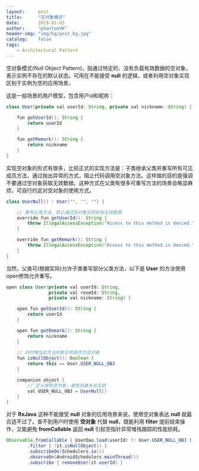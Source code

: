 ```yaml
---
layout:     post
title:      "空对象模式"
date:       2019-01-03
author:     "phantomVK"
header-img: "img/bg/post_bg.jpg"
catalog:    false
tags:
    - Architectural Pattern
---
```


空对象模式(Null Object Pattern)，指通过特定的、没有负载有效数据的空对象，表示实例不存在的默认状态。可用在不能接受 __null__ 的逻辑，或者利用空对象实现区别于实例为空的应用场景。

这是一般场景的用户模型，包含用户id和昵称：

```java
class User(private val userId: String, private val nickname: String) {

    fun getUserId(): String {
        return userId
    }

    fun getRemark(): String {
        return nickname
    }
}
```

实现空对象的形式有很多，比较正式的实现方法是：子类继承父类并重写所有可见成员方法，通过抛出异常的方式，阻止代码调用空对象方法。这样做的目的是强调不要通过空对象获取无效数据。这种方式在父类有很多可重写方法的场景会略显麻烦，可自行约定对空对象的使用方式。

```java
class UserNull() : User("", "", "") {

    // 重写父类方法，禁止通过空对象实例获取无效数据
    override fun getUserId(): String {
        throw IllegalAccessException("Access to this method is denied.")
    }

    override fun getRemark(): String {
        throw IllegalAccessException("Access to this method is denied.")
    }
}
```

当然，父类可(根据实际)允许子类重写部分父类方法，以下是 __User__ 的方法使用open修饰允许重写。

```java
open class User(private val userId: String,
                private val roomId: String,
                private val nickname: String) {

    open fun getUserId(): String {
        return userId
    }

    open fun getRemark(): String {
        return nickname
    }
   
    // 同时增加此方法判断实例是否为空对象
    fun isNullObject(): Boolean {
        return this == User.USER_NULL_OBJ
    }

    companion object {
        // 定义单例空对象，避免创建多余实例
        val USER_NULL_OBJ = UserNull()
    }
}
```

对于 __RxJava__ 这种不能接受 __null__ 对象的应用场景来说，使用空对象表达 __null__ 就最合适不过了。查不到用户时使用 __空对象__ 代替 __null__，既能利用 __filter__ 提前结束操作，又能避免 __fromCallable__ 返回 __null__ 引起空指针异常堆栈跟踪的性能损耗。

```java
Observable.fromCallable { UserDao.load(userId) ?: User.USER_NULL_OBJ }
        .filter { !it.isNullObject() }
        .subscribeOn(Schedulers.io())
        .observeOn(AndroidSchedulers.mainThread())
        .subscribe { removeUser(it.userId) }
```

